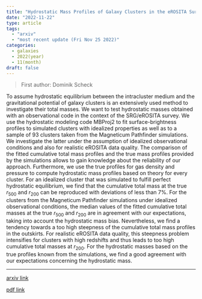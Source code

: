 ```yaml
---
title: "Hydrostatic Mass Profiles of Galaxy Clusters in the eROSITA Survey"
date: "2022-11-22"
type: article
tags:
  - "arxiv"
  - "most recent update (Fri Nov 25 2022)"
categories:
  - galaxies
  - 2022(year)
  - 11(month)
draft: false
---
```


> First author: Dominik Scheck

 To assume hydrostatic equilibrium between the intracluster medium and the
gravitational potential of galaxy clusters is an extensively used method to
investigate their total masses. We want to test hydrostatic masses obtained
with an observational code in the context of the SRG/eROSITA survey. We use the
hydrostatic modeling code MBProj2 to fit surface-brightness profiles to
simulated clusters with idealized properties as well as to a sample of 93
clusters taken from the Magneticum Pathfinder simulations. We investigate the
latter under the assumption of idealized observational conditions and also for
realistic eROSITA data quality. The comparison of the fitted cumulative total
mass profiles and the true mass profiles provided by the simulations allows to
gain knowledge about the reliability of our approach. Furthermore, we use the
true profiles for gas density and pressure to compute hydrostatic mass profiles
based on theory for every cluster. For an idealized cluster that was simulated
to fulfill perfect hydrostatic equilibrium, we find that the cumulative total
mass at the true $r_{500}$ and $r_{200}$ can be reproduced with deviations of
less than 7%. For the clusters from the Magneticum Pathfinder simulations under
idealized observational conditions, the median values of the fitted cumulative
total masses at the true $r_{500}$ and $r_{200}$ are in agreement with our
expectations, taking into account the hydrostatic mass bias. Nevertheless, we
find a tendency towards a too high steepness of the cumulative total mass
profiles in the outskirts. For realistic eROSITA data quality, this steepness
problem intensifies for clusters with high redshifts and thus leads to too high
cumulative total masses at $r_{200}$. For the hydrostatic masses based on the
true profiles known from the simulations, we find a good agreement with our
expectations concerning the hydrostatic mass.

---
[arxiv link](http://arxiv.org/abs/2211.12146v1)

[pdf link](http://arxiv.org/pdf/2211.12146v1)